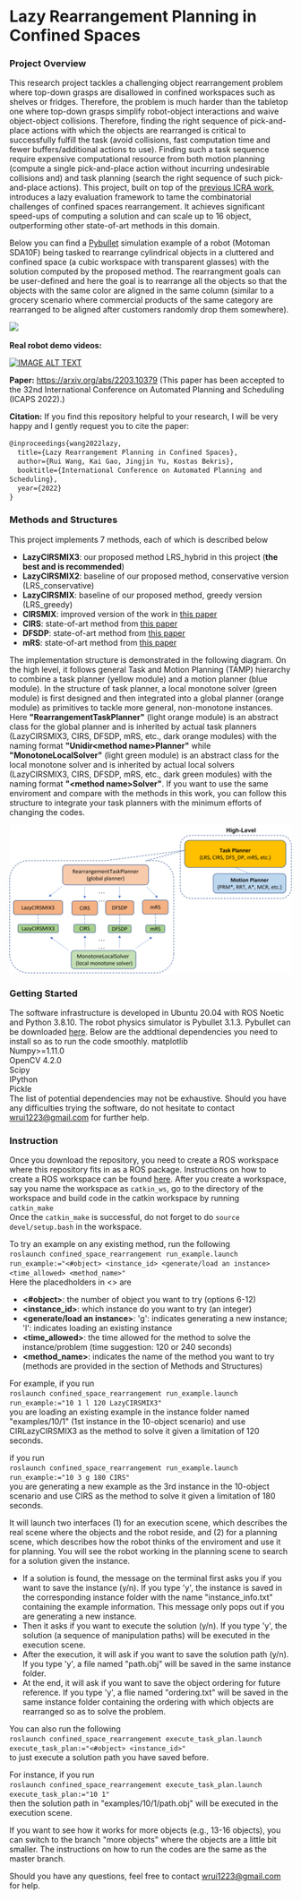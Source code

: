 # Lazy Rearrangement Planning in Confined Spaces

### Project Overview
This research project tackles a challenging object rearrangement problem where top-down grasps are disallowed in confined workspaces such as shelves or fridges. Therefore, the problem is much harder than the tabletop one where top-down grasps simplify robot-object interactions and waive object-object collisions.
Therefore, finding the right sequence of pick-and-place actions with which the objects are rearranged is critical to successfully fulfill the task (avoid collisions, fast computation time and fewer buffers/additional actions to use). Finding such a task sequence require expensive computational resource from both motion planning (compute a single pick-and-place action without incurring undesirable collisions and) and task planning (search the right sequence of such pick-and-place actions). This project, built on top of the [previous ICRA work](https://arxiv.org/abs/2110.02814), introduces a lazy evaluation framework to tame the combinatorial challenges of confined spaces rearrangement. It achieves significant speed-ups of computing a solution and can scale up to 16 object, outperforming other state-of-art methods in this domain.

Below you can find a [Pybullet](https://pybullet.org/wordpress/) simulation example of a robot (Motoman SDA10F) being tasked to rearrange cylindrical objects in a cluttered and confined space (a cubic workspace with transparent glasses) with the solution computed by the proposed method. The rearrangment goals can be user-defined and here the goal is to rearrange all the objects so that the objects with the same color are aligned in the same column (similar to a grocery scenario where commercial products of the same category are rearranged to be aligned after customers randomly drop them somewhere).

<img src="image_materials/sim_example.gif" />


**Real robot demo videos:**

[![IMAGE ALT TEXT](http://img.youtube.com/vi/9asxUDppFvQ/hqdefault.jpg)](https://www.youtube.com/watch?v=9asxUDppFvQ)


**Paper:** https://arxiv.org/abs/2203.10379 (This paper has been accepted to the 32nd International Conference on Automated Planning and Scheduling (ICAPS 2022).)

**Citation:**
If you find this repository helpful to your research, I will be very happy and I gently request you to cite the paper:

```
@inproceedings{wang2022lazy,
  title={Lazy Rearrangement Planning in Confined Spaces},
  author={Rui Wang, Kai Gao, Jingjin Yu, Kostas Bekris},
  booktitle={International Conference on Automated Planning and Scheduling},
  year={2022}
}
```

### Methods and Structures
This project implements 7 methods, each of which is described below
* **LazyCIRSMIX3**: our proposed method LRS_hybrid in this project (**the best and is recommended**)
* **LazyCIRSMIX2**: baseline of our proposed method, conservative version (LRS_conservative)
* **LazyCIRSMIX**: baseline of our proposed method, greedy version (LRS_greedy)
* **CIRSMIX**: improved version of the work in [this paper](https://arxiv.org/abs/2110.02814) 
* **CIRS**: state-of-art method from [this paper](https://arxiv.org/abs/2110.02814)
* **DFSDP**: state-of-art method from [this paper](https://arxiv.org/abs/2101.12241)
* **mRS**: state-of-art method from [this paper](https://www.researchgate.net/profile/James-Kuffner/publication/221071580_Manipulation_Planning_Among_Movable_Obstacles/links/00b7d519c6f398d2ad000000/Manipulation-Planning-Among-Movable-Obstacles.pdf)

The implementation structure is demonstrated in the following diagram. On the high level, it follows general Task and Motion Planning (TAMP) hierarchy to combine a task planner (yellow module) and a motion planner (blue module). In the structure of task planner, a local monotone solver (green module) is first designed and then integrated into a global planner (orange module) as primitives to tackle more general, non-monotone instances. Here **"RearrangementTaskPlanner"** (light orange module) is an abstract class for the global planner and is inherited by actual task planners (LazyCIRSMIX3, CIRS, DFSDP, mRS, etc., dark orange modules) with the naming format **"Unidir\<method name\>Planner"** while **"MonotoneLocalSolver"** (light green module) is an abstract class for the local monotone solver and is inherited by actual local solvers (LazyCIRSMIX3, CIRS, DFSDP, mRS, etc., dark green modules) with the naming format **"\<method name\>Solver"**. If you want to use the same enviroment and compare with the methods in this work, you can follow this structure to integrate your task planners with the minimum efforts of changing the codes.

<img src="image_materials/implementation structure.png" />

### Getting Started
The software infrastructure is developed in Ubuntu 20.04 with ROS Noetic and Python 3.8.10.
The robot physics simulator is Pybullet 3.1.3. Pybullet can be downloaded [here](https://pypi.org/project/pybullet/).
Below are the addtional dependencies you need to install so as to run the code smoothly.
matplotlib <br/>
Numpy>=1.11.0 <br/>
OpenCV 4.2.0 <br/>
Scipy <br/>
IPython <br/>
Pickle <br/>
The list of potential dependencies may not be exhaustive. Should you have any difficulties trying the software, do not hesitate to contact wrui1223@gmail.com for further help.

### Instruction
Once you download the repository, you need to create a ROS workspace where this repository fits in as a ROS package. Instructions on how to create a ROS workspace can be found [here](http://wiki.ros.org/catkin/Tutorials/create_a_workspace). 
After you create a workspace, say you name the workspace as `catkin_ws`, go to the directory of the workspace and build code in the catkin workspace by running <br/>
`catkin_make` <br/>
Once the `catkin_make` is successful, do not forget to do `source devel/setup.bash` in the workspace. <br/>

To try an example on any existing method, run the following <br/>
`roslaunch confined_space_rearrangement run_example.launch run_example:="<#object> <instance_id> <generate/load an instance> <time_allowed> <method_name>"` <br/>
Here the placedholders in <> are </br>
- **<#object>**: the number of object you want to try (options 6-12)
- **<instance_id>**: which instance do you want to try (an integer)
- **<generate/load an instance>**: 'g': indicates generating a new instance; 'l': indicates loading an existing instance
- **<time_allowed>**: the time allowed for the method to solve the instance/problem (time suggestion: 120 or 240 seconds)
- **<method_name>**: indicates the name of the method you want to try (methods are provided in the section of Methods and Structures)

For example, if you run <br/>
`roslaunch confined_space_rearrangement run_example.launch run_example:="10 1 l 120 LazyCIRSMIX3"` <br/>
you are loading an existing example in the instance folder named "examples/10/1" (1st instance in the 10-object scenario) and use CIRLazyCIRSMIX3 as the method to solve it given a limitation of 120 seconds.

if you run <br/>
`roslaunch confined_space_rearrangement run_example.launch run_example:="10 3 g 180 CIRS"` <br/>
you are generating a new example as the 3rd instance in the 10-object scenario and use CIRS as the method to solve it given a limitation of 180 seconds.

It will launch two interfaces (1) for an execution scene, which describes the real scene where the objects and the robot reside, and (2) for a planning scene, which describes how the robot thinks of the enviroment and use it for planning. You will see the robot working in the planning scene to search for a solution given the instance.

- If a solution is found, the message on the terminal first asks you if you want to save the instance (y/n). If you type 'y', the instance is saved in the corresponding instance folder with the name "instance_info.txt" containing the example information. This message only pops out if you are generating a new instance.
- Then it asks if you want to execute the solution (y/n). If you type 'y', the solution (a sequence of manipulation paths) will be executed in the execution scene. 
- After the execution, it will ask if you want to save the solution path (y/n). If you type 'y', a file named "path.obj" will be saved in the same instance folder.
- At the end, it will ask if you want to save the object ordering for future reference. If you type 'y', a flie named "ordering.txt" will be saved in the same instance folder containing the ordering with which objects are rearranged so as to solve the problem.

You can also run the following <br/>
`roslaunch confined_space_rearrangement execute_task_plan.launch execute_task_plan:="<#object> <instance_id>"` <br/>
to just execute a solution path you have saved before. 

For instance, if you run <br/>
`roslaunch confined_space_rearrangement execute_task_plan.launch execute_task_plan:="10 1"` <br/>
then the solution path in "examples/10/1/path.obj" will be executed in the execution scene.

If you want to see how it works for more objects (e.g., 13-16 objects), you can switch to the branch "more objects" where the objects are a little bit smaller. The instructions on how to run the codes are the same as the master branch.

Should you have any questions, feel free to contact wrui1223@gmail.com for help.
